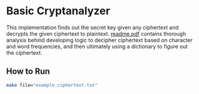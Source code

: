 # Basic Cryptanalyzer
This implementation finds out the secret key given any ciphertext and decrypts the given ciphertext to plaintext. [readme.pdf](./readme.pdf) contains thorough analysis behind developing logic to decipher ciphertext based on character and word frequencies, and then ultimately using a dictionary to figure out the ciphertext.

## How to Run
```bash
make file="example_ciphertext.txt"
```
